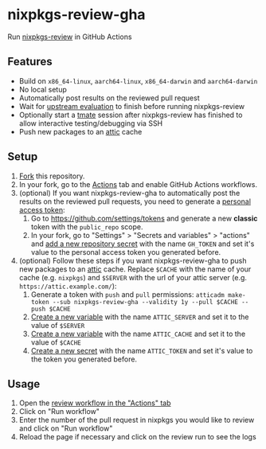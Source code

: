 # nixpkgs-review-gha

Run [nixpkgs-review](https://github.com/Mic92/nixpkgs-review) in GitHub Actions

## Features
- Build on `x86_64-linux`, `aarch64-linux`, `x86_64-darwin` and `aarch64-darwin`
- No local setup
- Automatically post results on the reviewed pull request
- Wait for [upstream evaluation](https://github.com/NixOS/nixpkgs/blob/master/.github/workflows/eval.yml) to finish before running nixpkgs-review
- Optionally start a [tmate](https://tmate.io/) session after nixpkgs-review has finished to allow interactive testing/debugging via SSH
- Push new packages to an [attic](https://github.com/zhaofengli/attic) cache

## Setup
1. [Fork](https://github.com/Defelo/nixpkgs-review-gha/fork) this repository.
2. In your fork, go to the [Actions](../../actions) tab and enable GitHub Actions workflows.
3. (optional) If you want nixpkgs-review-gha to automatically post the results on the reviewed pull requests, you need to generate a [personal access token](https://docs.github.com/en/authentication/keeping-your-account-and-data-secure/managing-your-personal-access-tokens):
    1. Go to <https://github.com/settings/tokens> and generate a new **classic** token with the `public_repo` scope.
    2. In your fork, go to "Settings" > "Secrets and variables" > "actions" and [add a new repository secret](../../settings/secrets/actions/new) with the name `GH_TOKEN` and set it's value to the personal access token you generated before.
4. (optional) Follow these steps if you want nixpkgs-review-gha to push new packages to an [attic](https://github.com/zhaofengli/attic) cache. Replace `$CACHE` with the name of your cache (e.g. `nixpkgs`) and `$SERVER` with the url of your attic server (e.g. `https://attic.example.com/`):
    1. Generate a token with `push` and `pull` permissions: `atticadm make-token --sub nixpkgs-review-gha --validity 1y --pull $CACHE --push $CACHE`
    2. [Create a new variable](https://github.com/Defelo/nixpkgs-review-gha/settings/variables/actions/new) with the name `ATTIC_SERVER` and set it to the value of `$SERVER`
    3. [Create a new variable](https://github.com/Defelo/nixpkgs-review-gha/settings/variables/actions/new) with the name `ATTIC_CACHE` and set it to the value of `$CACHE`
    4. [Create a new secret](https://github.com/Defelo/nixpkgs-review-gha/settings/secrets/actions/new) with the name `ATTIC_TOKEN` and set it's value to the token you generated before.

## Usage
1. Open the [review workflow in the "Actions" tab](../../actions/workflows/review.yml)
2. Click on "Run workflow"
3. Enter the number of the pull request in nixpkgs you would like to review and click on "Run workflow"
4. Reload the page if necessary and click on the review run to see the logs
